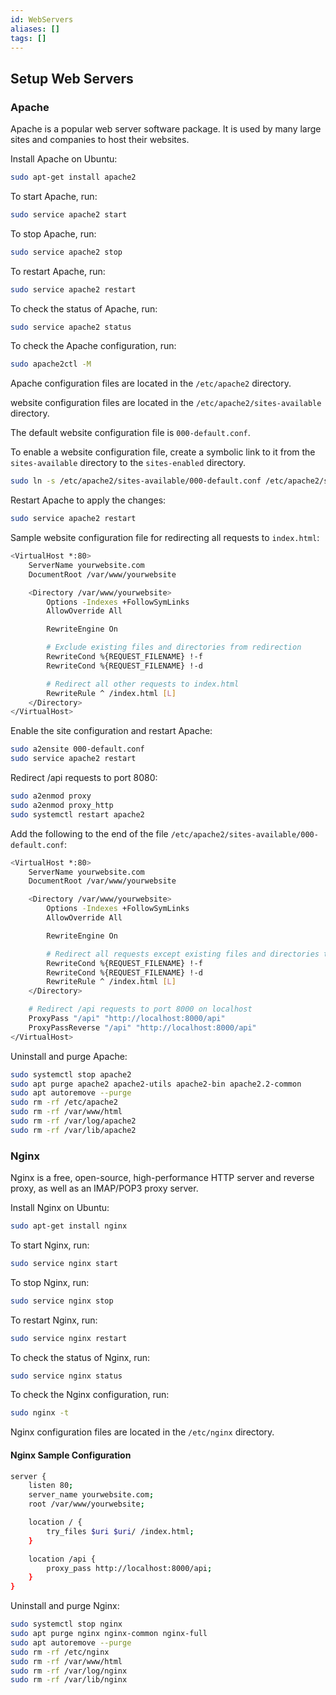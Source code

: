 ```yaml
---
id: WebServers
aliases: []
tags: []
---
```


## Setup Web Servers

### Apache

Apache is a popular web server software package. It is used by many large sites and companies to host their websites.

Install Apache on Ubuntu:

```bash
sudo apt-get install apache2
```

To start Apache, run:

```bash
sudo service apache2 start
```

To stop Apache, run:

```bash
sudo service apache2 stop
```

To restart Apache, run:

```bash
sudo service apache2 restart
```

To check the status of Apache, run:

```bash
sudo service apache2 status
```

To check the Apache configuration, run:

```bash
sudo apache2ctl -M
```

Apache configuration files are located in the `/etc/apache2` directory.

website configuration files are located in the `/etc/apache2/sites-available` directory.

The default website configuration file is `000-default.conf`.

To enable a website configuration file, create a symbolic link to it from the `sites-available` directory to the `sites-enabled` directory.

```bash
sudo ln -s /etc/apache2/sites-available/000-default.conf /etc/apache2/sites-enabled/000-default.conf
```

Restart Apache to apply the changes:

```bash
sudo service apache2 restart
```

Sample website configuration file for redirecting all requests to `index.html`:

```bash
<VirtualHost *:80>
    ServerName yourwebsite.com
    DocumentRoot /var/www/yourwebsite

    <Directory /var/www/yourwebsite>
        Options -Indexes +FollowSymLinks
        AllowOverride All

        RewriteEngine On

        # Exclude existing files and directories from redirection
        RewriteCond %{REQUEST_FILENAME} !-f
        RewriteCond %{REQUEST_FILENAME} !-d

        # Redirect all other requests to index.html
        RewriteRule ^ /index.html [L]
    </Directory>
</VirtualHost>
```

Enable the site configuration and restart Apache:

```bash
sudo a2ensite 000-default.conf
sudo service apache2 restart
```

Redirect /api requests to port 8080:

```bash
sudo a2enmod proxy
sudo a2enmod proxy_http
sudo systemctl restart apache2
```

Add the following to the end of the file `/etc/apache2/sites-available/000-default.conf`:

```bash
<VirtualHost *:80>
    ServerName yourwebsite.com
    DocumentRoot /var/www/yourwebsite

    <Directory /var/www/yourwebsite>
        Options -Indexes +FollowSymLinks
        AllowOverride All

        RewriteEngine On

        # Redirect all requests except existing files and directories to index.html
        RewriteCond %{REQUEST_FILENAME} !-f
        RewriteCond %{REQUEST_FILENAME} !-d
        RewriteRule ^ /index.html [L]
    </Directory>

    # Redirect /api requests to port 8000 on localhost
    ProxyPass "/api" "http://localhost:8000/api"
    ProxyPassReverse "/api" "http://localhost:8000/api"
</VirtualHost>

```

Uninstall and purge Apache:

```bash
sudo systemctl stop apache2
sudo apt purge apache2 apache2-utils apache2-bin apache2.2-common
sudo apt autoremove --purge
sudo rm -rf /etc/apache2
sudo rm -rf /var/www/html
sudo rm -rf /var/log/apache2
sudo rm -rf /var/lib/apache2
```

### Nginx

Nginx is a free, open-source, high-performance HTTP server and reverse proxy, as well as an IMAP/POP3 proxy server.

Install Nginx on Ubuntu:

```bash
sudo apt-get install nginx
```

To start Nginx, run:

```bash
sudo service nginx start
```

To stop Nginx, run:

```bash
sudo service nginx stop
```

To restart Nginx, run:

```bash
sudo service nginx restart
```

To check the status of Nginx, run:

```bash
sudo service nginx status
```

To check the Nginx configuration, run:

```bash
sudo nginx -t
```

Nginx configuration files are located in the `/etc/nginx` directory.

#### Nginx Sample Configuration

```bash
server {
    listen 80;
    server_name yourwebsite.com;
    root /var/www/yourwebsite;

    location / {
        try_files $uri $uri/ /index.html;
    }

    location /api {
        proxy_pass http://localhost:8000/api;
    }
}
```

Uninstall and purge Nginx:

```bash
sudo systemctl stop nginx
sudo apt purge nginx nginx-common nginx-full
sudo apt autoremove --purge
sudo rm -rf /etc/nginx
sudo rm -rf /var/www/html
sudo rm -rf /var/log/nginx
sudo rm -rf /var/lib/nginx
```
